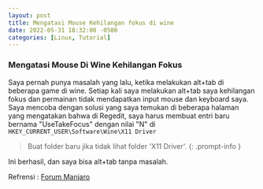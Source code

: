 ```yaml
---
layout: post
title: Mengatasi Mouse Kehilangan fokus di wine
date: 2022-05-31 18:32:00 -0500
categories: [Linux, Tutorial]
---
```


### Mengatasi Mouse Di Wine Kehilangan Fokus
Saya pernah punya masalah yang lalu, ketika melakukan alt+tab di beberapa game di wine. Setiap kali saya melakukan alt+tab saya kehilangan fokus dan permainan tidak mendapatkan input mouse dan keyboard saya. Saya mencoba dengan solusi yang saya temukan di beberapa halaman yang mengatakan bahwa di Regedit, saya harus membuat entri baru bernama "UseTakeFocus" dengan nilai "N" di `HKEY_CURRENT_USER\Software\Wine\X11 Driver`

> Buat folder baru jika tidak lihat folder 'X11 Driver'.
{: .prompt-info }

Ini berhasil, dan saya bisa alt+tab tanpa masalah.

Refrensi : [Forum Manjaro](https://archived.forum.manjaro.org/t/lose-focus-of-window-in-wine/127097) 
